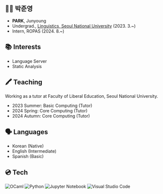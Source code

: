 ## 👨‍💻 박준영
- **PARK**, Junyoung
- Undergrad., [Linguistics, Seoul National University](https://linguist.snu.ac.kr) (2023. 3.~)
- Intern, ROPAS (2024. 8.~)

## 📚 Interests
- Language Server
- Static Analysis

## 🖍️ Teaching
Working as a tutor at Faculty of Liberal Education, Seoul National University.
- 2023 Summer: Basic Computing (Tutor)
- 2024 Spring: Core Computing (Tutor)
- 2024 Autumn: Core Computing (Tutor)

## 🗣️ Languages
- Korean (Native)
- English (Intermediate)
- Spanish (Basic)

## 💿 Tech
![OCaml](https://img.shields.io/badge/OCaml-%23E98407.svg?style=for-the-badge&logo=ocaml&logoColor=white)
![Python](https://img.shields.io/badge/python-3670A0?style=for-the-badge&logo=python&logoColor=ffdd54)
![Jupyter Notebook](https://img.shields.io/badge/jupyter-%23FA0F00.svg?style=for-the-badge&logo=jupyter&logoColor=white)
![Visual Studio Code](https://img.shields.io/badge/Visual%20Studio%20Code-0078d7.svg?style=for-the-badge&logo=visual-studio-code&logoColor=white)
